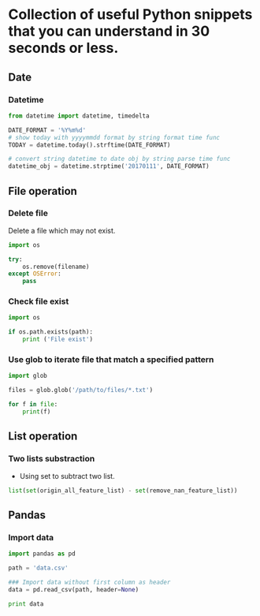 # Collection of useful Python snippets that you can understand in 30 seconds or less.

## Date

### Datetime

```python
from datetime import datetime, timedelta

DATE_FORMAT = '%Y%m%d'
# show today with yyyymmdd format by string format time func
TODAY = datetime.today().strftime(DATE_FORMAT)

# convert string datetime to date obj by string parse time func
datetime_obj = datetime.strptime('20170111', DATE_FORMAT)
```

## File operation

### Delete file

Delete a file which may not exist.

```python
import os

try:
    os.remove(filename)
except OSError:
    pass
```

### Check file exist

```python
import os

if os.path.exists(path):
    print ('File exist')
```

### Use glob to iterate file that match a specified pattern

```python
import glob

files = glob.glob('/path/to/files/*.txt')

for f in file:
    print(f)

```

## List operation

### Two lists substraction

- Using set to subtract two list.

```python
list(set(origin_all_feature_list) - set(remove_nan_feature_list))
```

## Pandas

### Import data

```python
import pandas as pd

path = 'data.csv'

### Import data without first column as header
data = pd.read_csv(path, header=None)

print data

```
